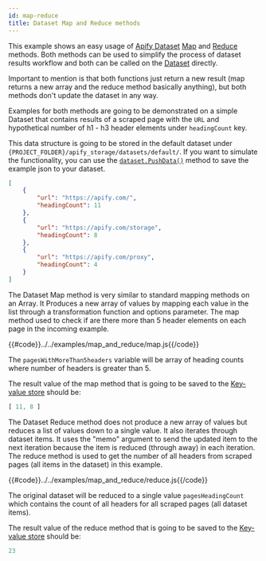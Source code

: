 ```yaml
---
id: map-reduce
title: Dataset Map and Reduce methods
---
```


This example shows an easy usage of [Apify Dataset](https://docs.apify.com/storage/dataset) [Map](/docs/api/dataset#map) and
[Reduce](/docs/api/dataset#reduce) methods. Both methods can be used to simplify the process of
dataset results workflow and both can be called on the [Dataset](/docs/api/dataset) directly.

Important to mention is that both functions just return a new result
 (map returns a new array and the reduce method basically anything),
but both methods don't update the dataset in any way.

Examples for both methods are going to be demonstrated on a simple Dataset that contains results of a
scraped page with the `URL` and hypothetical number of h1 - h3 header elements under `headingCount` key.

This data structure is going to be stored in the default dataset under 
`{PROJECT_FOLDER}/apify_storage/datasets/default/`.
If you want to simulate the functionality, you can use the [`dataset.PushData()`](/docs/api/dataset#pushdata) method
 to save the example json to your dataset.

```json
[
    {
        "url": "https://apify.com/",
        "headingCount": 11
    },
    {
        "url": "https://apify.com/storage",
        "headingCount": 8
    },
    {
        "url": "https://apify.com/proxy",
        "headingCount": 4
    }
]
```

The Dataset Map method is very similar to standard mapping methods on an Array.
It Produces a new array of values by mapping each value in the list through a transformation function
 and options parameter.
The map method used to check if are there more than 5 header elements on each page in the incoming example.

{{#code}}../../examples/map_and_reduce/map.js{{/code}}

The `pagesWithMoreThan5headers` variable will be array of heading counts where number of headers is greater than 5.

The result value of the map method that is going to be saved to the 
[Key-value store](/docs/api/key-value-store) should be:

```javascript
[ 11, 8 ]
```

The Dataset Reduce method does not produce a new array of values but reduces a list of values down to a single value.
It also iterates through dataset items. It uses the "memo" argument to send the updated item to the next iteration
because the item is reduced (through away) in each iteration.
The reduce method is used to get the number of all headers from scraped pages (all items in the dataset) in this example.

{{#code}}../../examples/map_and_reduce/reduce.js{{/code}}

The original dataset will be reduced to a single value `pagesHeadingCount` which contains
the count of all headers  for all scraped pages (all dataset items).

The result value of the reduce method that is going to be saved to the 
[Key-value store](/docs/api/key-value-store) should be:

```javascript
23
```
